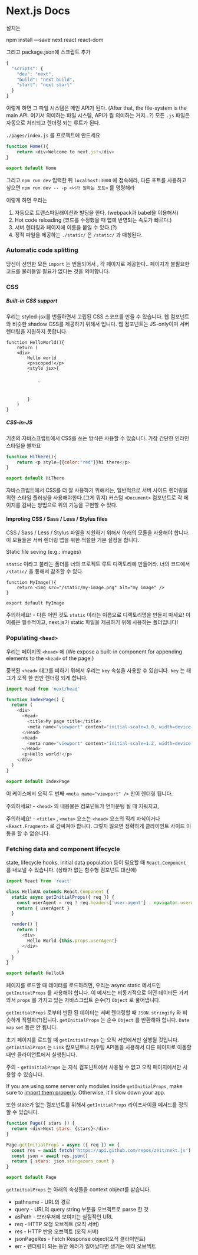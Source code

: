 # Next.js Docs

설치는

npm install —save next react react-dom



그리고 package.json에 스크립트 추가

```javascript
{
  "scripts": {
    "dev": "next",
    "build": "next build",
    "start": "next start"
  }
}
```



이렇게 하면 그 파일 시스템은 메인 API가 된다. (After that, the file-system is the main API. 여기서 의미하는 파일 시스템, API가 뭘 의미하는 거지…?) 모든 `.js` 파일은 자동으로 처리되고 렌더링 되는 루트가 된다. 



`./pages/index.js` 를 프로젝트에 만드세요



```javascript
function Home(){
    return <div>Welcome to next.js!</div>
}

export default Home
```



그리고 `npm run dev` 입력한 뒤 `localhost:3000` 에 접속해라, 다른 포트를 사용하고 싶으면 `npm run dev -- -p <너가 원하는 포트>` 를 명령해라



이렇게 하면 우리는

1. 자동으로 트랜스파일래이션과 빌딩을 한다. (webpack과 babel을 이용해서)
2. Hot code reloading (코드를 수정했을 때 앱에 반영되는 속도가 빠르다.)
3. 서버 렌더링과 페이지에 이름을 붙일 수 있다.(?)
4. 정적 파일을 제공하는 `./static/` 은 `/static/` 과 매칭된다. 



### Automatic code splitting

당신이 선언한 모든  `import` 는 번들되어서 , 각 페이지로 제공한다.. 페이지가 불필요한 코드를 불러들일 필요가 없다는 것을 의미합니다. 



### CSS

##### Built-in CSS support

우리는 styled-jsx를 번들하면서 고립된 CSS 스코프를 만들 수 있습니다. 웹 컴포넌트와 비슷한 shadow CSS를 제공하기 위해서 입니다. 웹 컴포넌트는 JS-only이며 서버렌더링을 지원하지 못합니다.



```
function HelloWorld(){
    return (
    <div>
    	Hello world
    	<p>scoped!</p>
    	<style jsx>{
        `
        	
        	`
        
            
    	}
    )
}
```



##### CSS-in-JS

기존의 자바스크립트에서 CSS를 쓰는 방식은 사용할 수 있습니다. 가장 간단한 인라인 스타일을 볼까요

```javascript
function HiThere(){
    return <p style={{color:"red"}}hi there</p>
}

export default HiThere
```



자바스크립트에서 CSS를 더 잘 사용하기 위해서는, 일반적으로 서버 사이드 렌더링을 위한 스타일 플러싱을 사용해야한다.(그게 뭐지)  커스텀 `<Document>` 컴포넌트로 각 페이지를 감싸는 방법으로 위의 기능을 구현할 수 있다. 



#### Improting CSS / Sass / Less / Stylus files

CSS / Sass / Less / Stylus 파일을 지원하기 위해서 아래의 모듈을 사용해야 합니다. 이 모듈들은 서버 렌더링 앱을 위한 적절한 기본 설정을 합니다.



Static file seving (e.g.: images)

`static` 이라고 불리는 폴더를 너의 프로젝트 루트 디렉토리에 만들어라. 너의 코드에서 `/static/` 을 통해서 참조할 수 있다.



```
function MyImage(){
    return <img src="/static/my-image.png" alt="my image" />
}

export default MyImage
```



주의하세요! - 다른 어떤 것도 `static` 이라는 이름으로 디렉토리명을 만들지 마세요! 이 이름은 필수적이고, next.js가 static 파일을 제공하기 위해 사용하는 폴더입니다!



### Populating `<head>`

우리는 페이지의 `<head>` 에 (We expose a built-in component for appending elements to the `<head>` of the page.)



중복된 `<head>` 태그를 피하기 위해서 우리는 `key` 속성을 사용할 수 있습니다. `key` 는 태그가 오직 한 번만 렌더링 되게 합니다.



```javascript
import Head from 'next/head'

function IndexPage() {
  return (
    <div>
      <Head>
        <title>My page title</title>
        <meta name="viewport" content="initial-scale=1.0, width=device-width" key="viewport" />
      </Head>
      <Head>
        <meta name="viewport" content="initial-scale=1.2, width=device-width" key="viewport" />
      </Head>
      <p>Hello world!</p>
    </div>
  )
}

export default IndexPage

```

이 케이스에서 오직 두 번째 `<meta name="viewport" />` 만이 렌더링 됩니다.



주의하세요! - `<head>` 의 내용물은 컴포넌트가 언마운팅 될 때 지워지고, 



주의하세요! - `<title>` , `<meta>` 요소는 `<head>` 요소의 직계 자식이거나 `<React.Fragment>` 로 감싸져야 합니다. 그렇지 않으면 정확하게 클라이언트 사이드 이동을 할 수 없습니다.



### Fetching data and component lifecycle

state, lifecycle hooks, initial data population 등이 필요할 때 `React.Component` 를 내보낼 수 있습니다. (상태가 없는 함수형 컴포넌트 대신에)



```javascript
import React from 'react'

class HelloUA extends React.Component {
  static async getInitialProps({ req }) {
    const userAgent = req ? req.headers['user-agent'] : navigator.userAgent
    return { userAgent }
  }

  render() {
    return (
      <div>
        Hello World {this.props.userAgent}
      </div>
    )
  }
}

export default HelloUA
```



페이지를 로드할 때 데이터를 로드하려면, 우리는 async static 메서드인  `getInitialProps` 를 사용해야 합니다. 이 메서드는 비동기적으로 어떤 데이터든 가져와서 `props` 를 가지고 있는 자바스크립트 순수(?) `Object` 로 풀어냅니다. 



`getInitialProps` 로부터 반환 된 데이터는 서버 렌더링할 때 `JSON.stringify` 와 비슷하게 직렬화(?)됩니다. `getInitialProps` 는 순수 `Object` 를 반환해야 합니다. `Date` `map` `set` 등은 안 됩니다.



초기 페이지를 로드할 때 `getInitialProps` 는 오직 서번에서만 실행될 것입니다. `getInitialProps` 는 `Link` 캄포넌트나 라우팅 API들을 사용해서 다른 페이지로 이동할 때만 클라이언트에서 실행됩니다.



주의 - `getInitialProps` 는 자식 컴포넌트에서 사용될 수 없고 오직 페이지에서만 사용할 수 있습니다.



If you are using some server only modules inside `getInitialProps`, make sure to [import them properly](https://arunoda.me/blog/ssr-and-server-only-modules). Otherwise, it'll slow down your app.



또한 state가 없는 컴포넌트를 위해서  `getInitialProps`  라이프사이클 메서드를 정의할 수 있습니다.

```javascript
function Page({ stars }) {
  return <div>Next stars: {stars}</div>
}

Page.getInitialProps = async ({ req }) => {
  const res = await fetch('https://api.github.com/repos/zeit/next.js')
  const json = await res.json()
  return { stars: json.stargazers_count }
}

export default Page

```



`getInitialProps` 는 아래의 속성들을 context object를 받습니다. 

- pathname - URL의 경로
- query - URL의 query string 부분을 오브젝트로 parse 한 것
- asPath - 브라우저에 보여지는 실질적인 URL 
- req - HTTP 요청 오브젝트 (오직 서버)
- res - HTTP 반응 오브젝트 (오직 서버)
- jsonPageRes - Fetch Response object(오직 클라이언트)
- err - 렌더링이 되는 동안 에러가 일어났다면 생기는 에러 오브젝트
